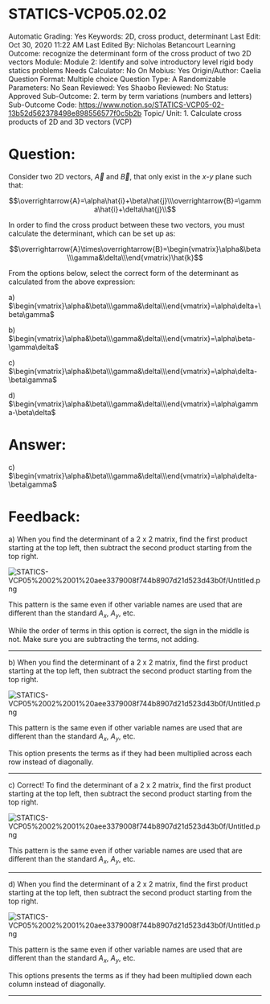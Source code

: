 # STATICS-VCP05.02.02

Automatic Grading: Yes
Keywords: 2D, cross product, determinant
Last Edit: Oct 30, 2020 11:22 AM
Last Edited By: Nicholas Betancourt
Learning Outcome: recognize the determinant form of the cross product of two 2D vectors
Module: Module 2: Identify and solve introductory level rigid body statics problems
Needs Calculator: No
On Mobius: Yes
Origin/Author: Caelia
Question Format: Multiple choice
Question Type: A
Randomizable Parameters: No
Sean Reviewed: Yes
Shaobo Reviewed: No
Status: Approved
Sub-Outcome: 2. term by term variations (numbers and letters)
Sub-Outcome Code: https://www.notion.so/STATICS-VCP05-02-13b52d562378498e898556577f0c5b2b
Topic/ Unit: 1. Calculate cross products of 2D and 3D vectors (VCP)

# Question:

Consider two 2D vectors, $\overrightarrow{A}$ and $\overrightarrow{B}$, that only exist in the $x$-$y$ plane such that:

$$\overrightarrow{A}=\alpha\hat{i}+\beta\hat{j}\\\overrightarrow{B}=\gamma\hat{i}+\delta\hat{j}\\$$

In order to find the cross product between these two vectors, you must calculate the determinant, which can be set up as:

$$\overrightarrow{A}\times\overrightarrow{B}=\begin{vmatrix}\alpha&\beta\\\gamma&\delta\\\end{vmatrix}\hat{k}$$

From the options below, select the correct form of the determinant as calculated from the above expression:

a) $\begin{vmatrix}\alpha&\beta\\\gamma&\delta\\\end{vmatrix}=\alpha\delta+\beta\gamma$

b) $\begin{vmatrix}\alpha&\beta\\\gamma&\delta\\\end{vmatrix}=\alpha\beta-\gamma\delta$

c) $\begin{vmatrix}\alpha&\beta\\\gamma&\delta\\\end{vmatrix}=\alpha\delta-\beta\gamma$

d) $\begin{vmatrix}\alpha&\beta\\\gamma&\delta\\\end{vmatrix}=\alpha\gamma-\beta\delta$

# Answer:

c) $\begin{vmatrix}\alpha&\beta\\\gamma&\delta\\\end{vmatrix}=\alpha\delta-\beta\gamma$

# Feedback:

a) When you find the determinant of a 2 x 2 matrix, find the first product starting at the top left, then subtract the second product starting from the top right. 

![STATICS-VCP05%2002%2001%20aee3379008f744b8907d21d523d43b0f/Untitled.png](STATICS-VCP05%2002%2001%20aee3379008f744b8907d21d523d43b0f/Untitled.png)

This pattern is the same even if other variable names are used that are different than the standard $A_x$, $A_y$, etc. 

While the order of terms in this option is correct, the sign in the middle is not. Make sure you are subtracting the terms, not adding. 

---

b) When you find the determinant of a 2 x 2 matrix, find the first product starting at the top left, then subtract the second product starting from the top right. 

![STATICS-VCP05%2002%2001%20aee3379008f744b8907d21d523d43b0f/Untitled.png](STATICS-VCP05%2002%2001%20aee3379008f744b8907d21d523d43b0f/Untitled.png)

This pattern is the same even if other variable names are used that are different than the standard $A_x$, $A_y$, etc. 

This option presents the terms as if they had been multiplied across each row instead of diagonally. 

---

c) Correct! To find the determinant of a 2 x 2 matrix, find the first product starting at the top left, then subtract the second product starting from the top right. 

![STATICS-VCP05%2002%2001%20aee3379008f744b8907d21d523d43b0f/Untitled.png](STATICS-VCP05%2002%2001%20aee3379008f744b8907d21d523d43b0f/Untitled.png)

This pattern is the same even if other variable names are used that are different than the standard $A_x$, $A_y$, etc. 

---

d) When you find the determinant of a 2 x 2 matrix, find the first product starting at the top left, then subtract the second product starting from the top right. 

![STATICS-VCP05%2002%2001%20aee3379008f744b8907d21d523d43b0f/Untitled.png](STATICS-VCP05%2002%2001%20aee3379008f744b8907d21d523d43b0f/Untitled.png)

This pattern is the same even if other variable names are used that are different than the standard $A_x$, $A_y$, etc. 

This options presents the terms as if they had been multiplied down each column instead of diagonally. 

---